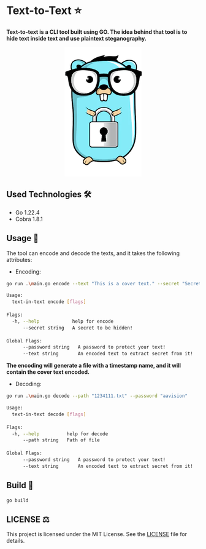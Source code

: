 # Text-to-Text :star:

**Text-to-text is a CLI tool built using GO. The idea behind that tool is to hide text inside text and use plaintext steganography.**


<p align="center">
  <img src="https://github.com/AAVision/text-in-text/blob/665b7d06f2750195109c8e44c23e62f6143ef77a/text-in-text.png" />
</p>


## Used Technologies :hammer_and_wrench:
- Go 1.22.4
- Cobra 1.8.1

## Usage :rocket:

The tool can encode and decode the texts, and it takes the following attributes:

- Encoding:
```bash
go run .\main.go encode --text "This is a cover text." --secret "Secret" --password "aavision"
```
```bash
Usage:
  text-in-text encode [flags]

Flags:
  -h, --help            help for encode
      --secret string   A secret to be hidden!

Global Flags:
      --password string   A password to protect your text!
      --text string       An encoded text to extract secret from it!
```

**The encoding will generate a file with a timestamp name, and it will contain the cover text encoded.**

- Decoding:

```bash
go run .\main.go decode --path "1234111.txt" --password "aavision"
```

```bash
Usage:
  text-in-text decode [flags]

Flags:
  -h, --help          help for decode
      --path string   Path of file

Global Flags:
      --password string   A password to protect your text!
      --text string       An encoded text to extract secret from it!
```

## Build :whale:

```bash
go build
```

## LICENSE :balance_scale:

This project is licensed under the MIT License. See the [LICENSE](https://github.com/AAVision/text-to-text/blob/main/LICENSE) file for details.
